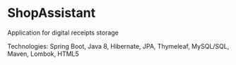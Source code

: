 # ShopAssistant
Application for digital receipts storage

Technologies: Spring Boot, Java 8, Hibernate, JPA, Thymeleaf, MySQL/SQL, Maven, Lombok, HTML5
